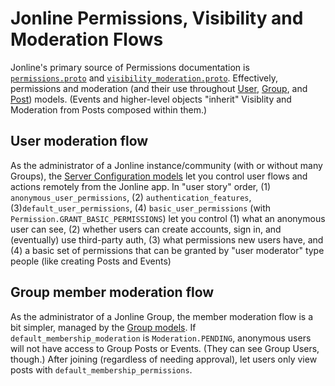 # Jonline Permissions, Visibility and Moderation Flows

Jonline's primary source of Permissions documentation is [`permissions.proto`](https://github.com/JonLatane/jonline/blob/main/protos/permissions.proto) and [`visibility_moderation.proto`](https://github.com/JonLatane/jonline/blob/main/protos/visibility_moderation.proto). Effectively, permissions and moderation (and their use throughout [User](https://github.com/JonLatane/jonline/blob/main/protos/users.proto), [Group](https://github.com/JonLatane/jonline/blob/main/protos/groups.proto), and [Post](https://github.com/JonLatane/jonline/blob/main/protos/posts.proto)) models. (Events and higher-level objects "inherit" Visiblity and Moderation from Posts composed within them.)

## User moderation flow
As the administrator of a Jonline instance/community (with or without many Groups), the [Server Configuration models](https://github.com/JonLatane/jonline/blob/main/protos/posts.proto) let you control user flows and actions remotely from the Jonline app. In "user story" order, (1) `anonymous_user_permissions`, (2) `authentication_features`, (3)`default_user_permissions`, (4) `basic_user_permissions` (with `Permission.GRANT_BASIC_PERMISSIONS`) let you control (1) what an anonymous user can see, (2) whether users can create accounts, sign in, and (eventually) use third-party auth, (3) what permissions new users have, and (4) a basic set of permissions that can be granted by "user moderator" type people (like creating Posts and Events)

## Group member moderation flow
As the administrator of a Jonline Group, the member moderation flow is a bit simpler, managed by the [Group models](https://github.com/JonLatane/jonline/blob/main/protos/groups.proto). If `default_membership_moderation` is `Moderation.PENDING`, anonymous users will not have access to Group Posts or Events. (They can see Group Users, though.) After joining (regardless of needing approval), let users only view posts with `default_membership_permissions`.
